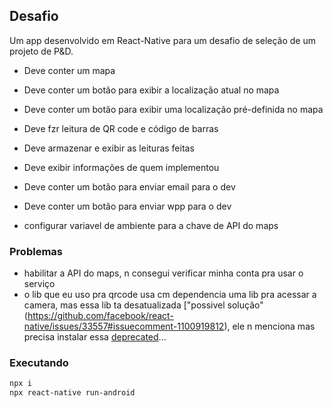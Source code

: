 ## Desafio

Um app desenvolvido em React-Native para um desafio de seleção de um projeto de P&D.

- Deve conter um mapa
- Deve conter um botão para exibir a localização atual no mapa
- Deve conter um botão para exibir uma localização pré-definida no mapa
- Deve fzr leitura de QR code e código de barras
- Deve armazenar e exibir as leituras feitas
- Deve exibir informações de quem implementou
- Deve conter um botão para enviar email para o dev
- Deve conter um botão para enviar wpp para o dev

- configurar variavel de ambiente para a chave de API do maps

### Problemas

- habilitar a API do maps, n consegui verificar minha conta pra usar o serviço
- o lib que eu uso pra qrcode usa cm dependencia uma lib pra acessar a camera, mas essa lib ta desatualizada
  ["possivel solução"(https://github.com/facebook/react-native/issues/33557#issuecomment-1100919812), ele n menciona mas precisa instalar essa [deprecated](https://www.npmjs.com/package/deprecated-react-native-prop-types)...

### Executando

```sh
npx i
npx react-native run-android
```

